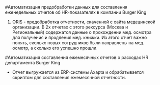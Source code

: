 #Автоматизация предобработки данных для составления еженедельных отчетов об HR-показателях в компании Burger King
1. ORIS -  предобработка отчетности, скаченной с сайта медецинской организации. В 2х отчетах с этого рексурса (Москва и Региональный) содержатся данные о прохождении мед. осмотра для получения и продления мед. книжки. Из этого отчет важно понять, сколько новых сотрудников были направлены на мед. осмотр, а сколько его успешно прошли.


#Автоматизация составления ежемесячных отчетов о расходах HR департамента Burger King
- Отчет выгружается из ERP-системы Axapta и обрабатывается скриптом для составления ежемесячной отчетности.
